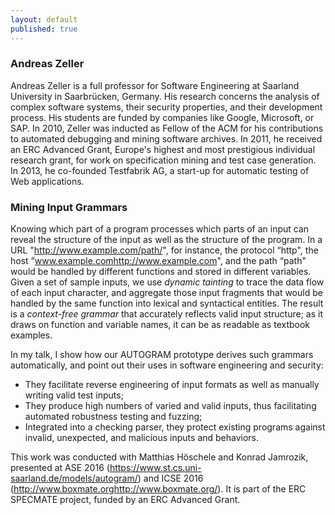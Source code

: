 ```yaml
---
layout: default
published: true
---
```


### Andreas Zeller

Andreas Zeller is a full professor for Software Engineering at Saarland University in Saarbrücken, Germany. His research concerns the analysis of complex software systems, their security properties, and their development process. His students are funded by companies like Google, Microsoft, or SAP. In 2010, Zeller was inducted as Fellow of the ACM for his contributions to automated debugging and mining software archives. In 2011, he received an ERC Advanced Grant, Europe's highest and most prestigious individual research grant, for work on specification mining and test case generation. In 2013, he co-founded Testfabrik AG, a start-up for automatic testing of Web applications.


### Mining Input Grammars
Knowing which part of a program processes which parts of an input can reveal the structure of the input as well as the structure of the program.  In a URL "http://www.example.com/path/", for instance, the protocol “http", the host “www.example.com<http://www.example.com>", and the path “path" would be handled by different functions and stored in different variables.  Given a set of sample inputs, we use _dynamic tainting_ to trace the data flow of each input character, and aggregate those input fragments that would be handled by the same function into lexical and syntactical entities.  The result is a _context-free grammar_ that accurately reflects valid input structure; as it draws on function and variable names, it can be as readable as textbook examples.

In my talk, I show how our AUTOGRAM prototype derives such grammars automatically, and point out their uses in software engineering and security:
* They facilitate reverse engineering of input formats as well as manually writing valid test inputs;
* They produce high numbers of varied and valid inputs, thus facilitating automated robustness testing and fuzzing;
* Integrated into a checking parser, they protect existing programs against invalid, unexpected, and malicious inputs and behaviors.

This work was conducted with Matthias Höschele and Konrad Jamrozik, presented at ASE 2016 (https://www.st.cs.uni-saarland.de/models/autogram/) and ICSE 2016 (http://www.boxmate.org<http://www.boxmate.org/>).  It is part of the ERC SPECMATE project, funded by an ERC Advanced Grant.
